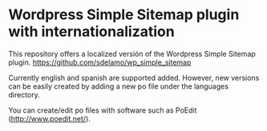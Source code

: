 Wordpress Simple Sitemap plugin with internationalization
=================
This repository offers a localized versión of the Wordpress Simple Sitemap plugin. 
https://github.com/sdelamo/wp_simple_sitemap

Currently english and spanish are supported added. However, new versions can be easily created 
by adding a new po file under the languages directory.

You can create/edit po files with software such as PoEdit (http://www.poedit.net/).
